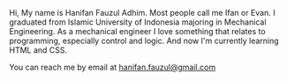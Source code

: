 Hi, My name is Hanifan Fauzul Adhim. Most people call me Ifan or Evan. I graduated from Islamic
University of Indonesia majoring in Mechanical Engineering. As a mechanical engineer I love
something that relates to programming, especially control and logic. And now I'm currently learning HTML and CSS. 

You can reach me by email at hanifan.fauzul@gmail.com


<!---
haneevan/haneevan is a ✨ special ✨ repository because its `README.md` (this file) appears on your GitHub profile.
You can click the Preview link to take a look at your changes.
--->
